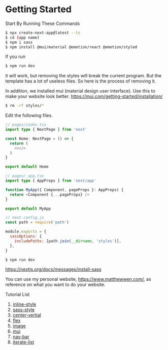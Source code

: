 # Getting Started

Start By Running These Commands
```bash
$ npx create-next-app@latest --ts
$ cd (app name)
$ npm i sass
$ npm install @mui/material @emotion/react @emotion/styled
```
If you run 
```bash
$ npm run dev
```
it will work, but removing the styles will break the current program. But the template has a lot 
of useless files. So here is the process of removing it.

In addition, we installed mui (material design user interface). Use this to make your website 
look better.
https://mui.com/getting-started/installation/
```bash
$ rm -rf styles/*
```

Edit the following files.
```typescript
// pages/index.tsx
import type { NextPage } from 'next'

const Home: NextPage = () => {
  return (
    <></>
  )
}

export default Home
```

```typescript
// pages/_app.tsx
import type { AppProps } from 'next/app'

function MyApp({ Component, pageProps }: AppProps) {
  return <Component {...pageProps} />
}

export default MyApp
```

```javascript
// next.config.js
const path = require('path')

module.exports = {
  sassOptions: {
    includePaths: [path.join(__dirname, 'styles')],
  },
}
```

```bash
$ npm run dev
```
https://nextjs.org/docs/messages/install-sass

You can use my personal website,
https://www.matthewwen.com/, as reference on what
you want to do your website.

Tutorial List
1. [inline-style](nextjs-example/pages/lessons/inline-style)
2. [sass-style](nextjs-example/pages/lessons/sass-style)
3. [center-vertial](nextjs-example/pages/lessons/center-vertical)
4. [flex](nextjs-example/pages/lessons/flex)
5. [image](nextjs-example/pages/lessons/image)
6. [mui](nextjs-example/pages/lessons/mui)
7. [nav-bar](nextjs-example/pages/lessons/nav-bar)
8. [iterate-list](nextjs-example/pages/lessons/iterate-list)
